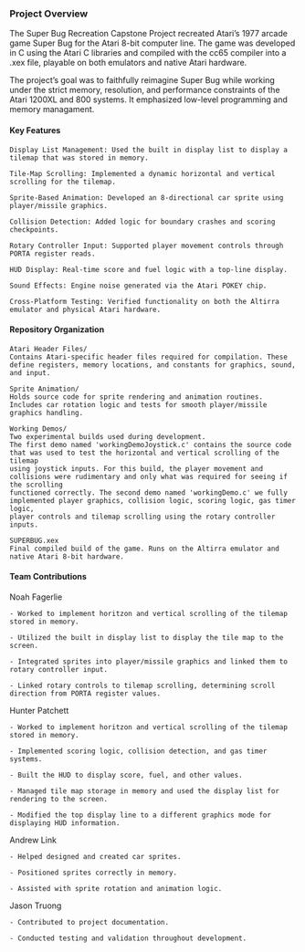 ### Project Overview

The Super Bug Recreation Capstone Project recreated Atari’s 1977 arcade game Super Bug for the Atari 8-bit computer line. The game was developed in C using the Atari C libraries and compiled with the cc65 compiler into a .xex file, playable on both emulators and native Atari hardware.

The project’s goal was to faithfully reimagine Super Bug while working under the strict memory, resolution, and performance constraints of the Atari 1200XL and 800 systems. It emphasized low-level programming and memory managament.

#### Key Features

```
Display List Management: Used the built in display list to display a tilemap that was stored in memory.

Tile-Map Scrolling: Implemented a dynamic horizontal and vertical scrolling for the tilemap.

Sprite-Based Animation: Developed an 8-directional car sprite using player/missile graphics.

Collision Detection: Added logic for boundary crashes and scoring checkpoints.

Rotary Controller Input: Supported player movement controls through PORTA register reads.

HUD Display: Real-time score and fuel logic with a top-line display.

Sound Effects: Engine noise generated via the Atari POKEY chip.

Cross-Platform Testing: Verified functionality on both the Altirra emulator and physical Atari hardware.
```

#### Repository Organization

```
Atari Header Files/
Contains Atari-specific header files required for compilation. These define registers, memory locations, and constants for graphics, sound, and input.

Sprite Animation/
Holds source code for sprite rendering and animation routines. Includes car rotation logic and tests for smooth player/missile graphics handling.

Working Demos/
Two experimental builds used during development. 
The first demo named 'workingDemoJoystick.c' contains the source code that was used to test the horizontal and vertical scrolling of the tilemap
using joystick inputs. For this build, the player movement and collisions were rudimentary and only what was required for seeing if the scrolling
functioned correctly. The second demo named 'workingDemo.c' we fully implemented player graphics, collision logic, scoring logic, gas timer logic,
player controls and tilemap scrolling using the rotary controller inputs.

SUPERBUG.xex
Final compiled build of the game. Runs on the Altirra emulator and native Atari 8-bit hardware.
```


#### Team Contributions

Noah Fagerlie
```
- Worked to implement horitzon and vertical scrolling of the tilemap stored in memory.

- Utilized the built in display list to display the tile map to the screen.

- Integrated sprites into player/missile graphics and linked them to rotary controller input.

- Linked rotary controls to tilemap scrolling, determining scroll direction from PORTA register values.
```

Hunter Patchett
```
- Worked to implement horitzon and vertical scrolling of the tilemap stored in memory.

- Implemented scoring logic, collision detection, and gas timer systems.

- Built the HUD to display score, fuel, and other values.

- Managed tile map storage in memory and used the display list for rendering to the screen.

- Modified the top display line to a different graphics mode for displaying HUD information.
```

Andrew Link
```
- Helped designed and created car sprites.

- Positioned sprites correctly in memory.

- Assisted with sprite rotation and animation logic.
```

Jason Truong
```
- Contributed to project documentation.

- Conducted testing and validation throughout development.
```



